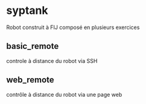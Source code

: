 # syptank

Robot construit à FIJ composé en plusieurs exercices

## basic_remote

controle à distance du robot via SSH

## web_remote

contrôle à distance du robot via une page web